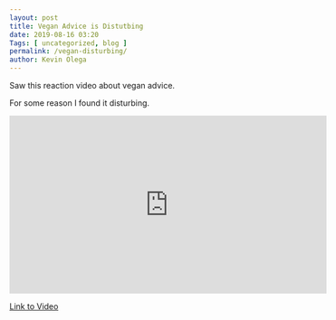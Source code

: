 ```yaml
--- 
layout: post 
title: Vegan Advice is Distutbing
date: 2019-08-16 03:20
Tags: [ uncategorized, blog ]
permalink: /vegan-disturbing/ 
author: Kevin Olega 
--- 
```

Saw this reaction video about vegan advice.

For some reason I found it disturbing.

<iframe width="560" height="315" src="https://www.youtube.com/embed/Dsf6OEKAHQI" frameborder="0" allow="accelerometer; autoplay; encrypted-media; gyroscope; picture-in-picture" allowfullscreen></iframe>

[Link to Video](https://www.youtube.com/watch?v=Dsf6OEKAHQI)